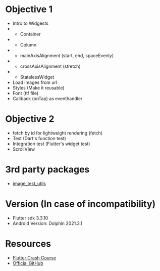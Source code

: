 # Objective 1
- Intro to Widgests
- - Container
- - Column
- - mainAxisAlignment (start, end, spaceEvenly)
- - crossAxisAlignment (stretch)
- - StatelessWidget
- Load images from url 
- Styles (Make it reusable)
- Font (ttf file)
- Callback (onTap) as eventhandler

# Objective 2
- fetch by id for lightweight rendering (fetch)
- Test (Dart's function test)
- Integration test (Flutter's widget test)
- ScrollVIew

# 3rd party packages
- [image_test_utils](https://pub.dev/packages/image_test_utils)

# Version (In case of incompatibility)
- Flutter sdk 3.3.10
- Android Version: Dolphin 2021.3.1

# Resources
- [Flutter Crash Course](https://fluttercrashcourse.com/courses/basics)
- [Official GitHub](https://github.com/seenickcode/fluttercrashcourse-lessons/)